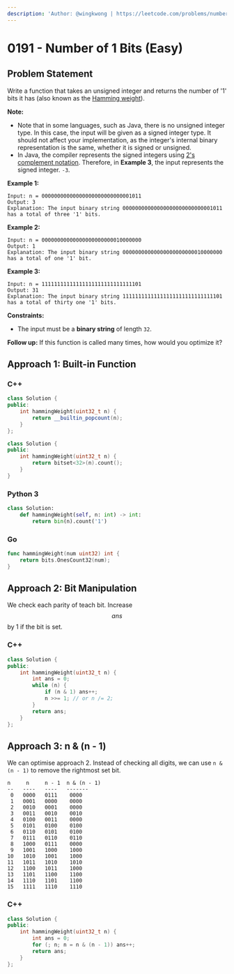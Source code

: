 ```yaml
---
description: 'Author: @wingkwong | https://leetcode.com/problems/number-of-1-bits/'
---
```


# 0191 - Number of 1 Bits (Easy)

## Problem Statement

Write a function that takes an unsigned integer and returns the number of '1' bits it has (also known as the [Hamming weight](http://en.wikipedia.org/wiki/Hamming\_weight)).

**Note:**

* Note that in some languages, such as Java, there is no unsigned integer type. In this case, the input will be given as a signed integer type. It should not affect your implementation, as the integer's internal binary representation is the same, whether it is signed or unsigned.
* In Java, the compiler represents the signed integers using [2's complement notation](https://en.wikipedia.org/wiki/Two's\_complement). Therefore, in **Example 3**, the input represents the signed integer. `-3`.

&#x20;

**Example 1:**

```
Input: n = 00000000000000000000000000001011
Output: 3
Explanation: The input binary string 00000000000000000000000000001011 has a total of three '1' bits.
```

**Example 2:**

```
Input: n = 00000000000000000000000010000000
Output: 1
Explanation: The input binary string 00000000000000000000000010000000 has a total of one '1' bit.
```

**Example 3:**

```
Input: n = 11111111111111111111111111111101
Output: 31
Explanation: The input binary string 11111111111111111111111111111101 has a total of thirty one '1' bits. 
```

**Constraints:**

* The input must be a **binary string** of length `32`.

**Follow up:** If this function is called many times, how would you optimize it?

## Approach 1: Built-in Function

### C++

```cpp
class Solution {
public:
    int hammingWeight(uint32_t n) {
        return __builtin_popcount(n);
    }
};
```

```cpp
class Solution {
public:
    int hammingWeight(uint32_t n) {
        return bitset<32>(n).count();
    }
}
```

### Python 3

```python
class Solution:
    def hammingWeight(self, n: int) -> int:
        return bin(n).count('1')
```

### Go&#x20;

```go
func hammingWeight(num uint32) int {
    return bits.OnesCount32(num);
}
```

## Approach 2: Bit Manipulation

We check each parity of teach bit. Increase $$ans$$ by 1 if the bit is set.

### C++

```cpp
class Solution {
public:
    int hammingWeight(uint32_t n) {
        int ans = 0;
        while (n) {
            if (n & 1) ans++;
            n >>= 1; // or n /= 2;
        }
        return ans;
    }
};
```

## Approach 3: n & (n - 1)

We can optimise approach 2. Instead of checking all digits, we can use `n & (n - 1)` to remove the rightmost set bit.&#x20;

```
n     n     n - 1  n & (n - 1)
--   ----   ----   -------
 0   0000   0111    0000
 1   0001   0000    0000
 2   0010   0001    0000
 3   0011   0010    0010
 4   0100   0011    0000
 5   0101   0100    0100
 6   0110   0101    0100
 7   0111   0110    0110
 8   1000   0111    0000 
 9   1001   1000    1000
10   1010   1001    1000
11   1011   1010    1010
12   1100   1011    1000
13   1101   1100    1100
14   1110   1101    1100
15   1111   1110    1110
```

### C++

```cpp
class Solution {
public:
    int hammingWeight(uint32_t n) {
        int ans = 0;
        for (; n; n = n & (n - 1)) ans++;
        return ans;
    }
};
```
